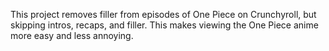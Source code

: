 This project removes filler from episodes of One Piece on Crunchyroll, but skipping intros, recaps, and filler. This makes viewing the One Piece anime more easy and less annoying.
